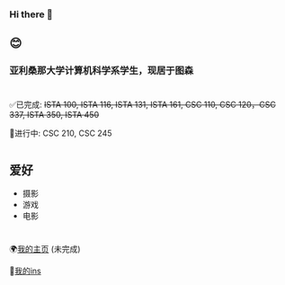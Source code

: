 ### Hi there 👋

## 😊

### 亚利桑那大学计算机科学系学生，现居于图森
#

✅已完成: ~~ISTA 100, ISTA 116, ISTA 131, ISTA 161, CSC 110, CSC 120，CSC 337, ISTA 350, ISTA 450~~

📖进行中: CSC 210, CSC 245

#
## 爱好

* 摄影
* 游戏
* 电影

#

🌍[我的主页](https://zlayuan.com) (未完成)

🌇[我的ins](https://www.instagram.com/zlayuan/)


